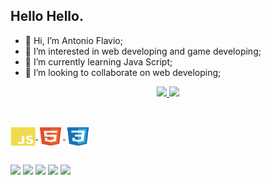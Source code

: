 ## Hello Hello.
- 👋 Hi, I’m Antonio Flavio;
- 👀 I’m interested in web developing and game developing;
- 🌱 I’m currently learning Java Script;
- 💞️ I’m looking to collaborate on web developing;

<div align="center">
  <a href="https://github.com/AntonioFlavioSe">
  <img height="180em" src="https://github-readme-stats.vercel.app/api?username=antonioflaviose&show_icons=true&theme=dark&include_all_commits=true&count_private=true"/>
  <img height="180em" src="https://github-readme-stats.vercel.app/api/top-langs/?username=antonioflaviose&layout=compact&langs_count=7&theme=dark"/>
</div>

   ##
  
  <div style="display: inline_block"><br>
  <img align="center" alt="Js" height="30" width="40" src="https://raw.githubusercontent.com/devicons/devicon/master/icons/javascript/javascript-plain.svg">
  <img align="center" alt="HTML" height="30" width="40" src="https://raw.githubusercontent.com/devicons/devicon/master/icons/html5/html5-original.svg">
  <img align="center" alt="CSS" height="30" width="40" src="https://raw.githubusercontent.com/devicons/devicon/master/icons/css3/css3-original.svg">
 <!-- <img align="center" alt="Python" height="30" width="40" src="https://raw.githubusercontent.com/jmnote/z-icons/master/svg/python.svg"> -->
</div>
  
  ##
  <div> 
  <a href="https://www.youtube.com/channel/UCf-gU_vVERzTnIsUhNOva_Q " target="_blank"><img src="https://img.shields.io/badge/YouTube-FF0000?style=for-the-badge&logo=youtube&logoColor=white" target="_blank"></a>
  <a href="https://instagram.com/hyijoart?igshid=YmMyMTA2M2Y=" target="_blank"><img src="https://img.shields.io/badge/-Instagram-%23E4405F?style=for-the-badge&logo=instagram&logoColor=white" target="_blank"></a>
 	<a href="https://www.twitch.tv/hyijo" target="_blank"><img src="https://img.shields.io/badge/Twitch-9146FF?style=for-the-badge&logo=twitch&logoColor=white" target="_blank"></a>
  <a href = "mailto: flaviosepulvedacontato@gmail.com"><img src="https://img.shields.io/badge/-Gmail-%23333?style=for-the-badge&logo=gmail&logoColor=white" target="_blank"></a>
  <a href="https://www.linkedin.com/in/ant%C3%B4nio-fl%C3%A1vio-sep%C3%BAlveda-abreu-ab22541a2/" target="_blank"><img src="https://img.shields.io/badge/-LinkedIn-%230077B5?style=for-the-badge&logo=linkedin&logoColor=white" target="_blank"></a> 
 
</div>


<!---
AntonioFlavioSe/AntonioFlavioSe is a ✨ special ✨ repository because its `README.md` (this file) appears on your GitHub profile.
You can click the Preview link to take a look at your changes.
--->
